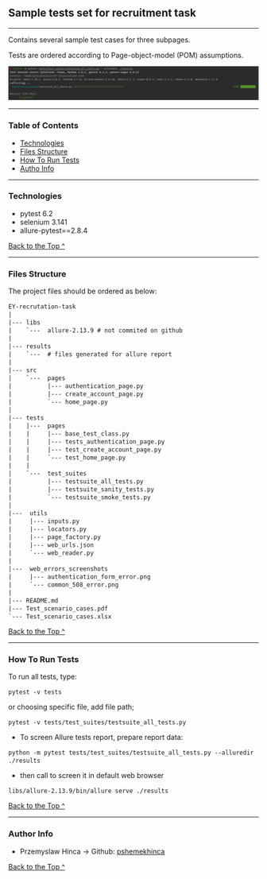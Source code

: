 ## Sample tests set for recruitment task

---

Contains several sample test cases for three subpages.

Tests are ordered according to Page-object-model (POM) assumptions. 

![Image of summary](pytest-allure-summary.png)

---


### Table of Contents

- [Technologies](#Technologies)
- [Files Structure](#Files-Structure)
- [How To Run Tests](#How-To-Run-Tests)
- [Autho Info](#author-info)

---



### Technologies

- pytest 6.2
- selenium 3.141
- allure-pytest==2.8.4


  
[Back to the Top ^](#Table-of-Contents)

---

### Files Structure

The project files should be ordered as below:


    
    EY-recrutation-task
    |
    |--- libs
    |    `---  allure-2.13.9 # not commited on github
    |    
    |--- results
    |    `---  # files generated for allure report
    | 
    |--- src
    |    `---  pages
    |          |--- authentication_page.py
    |          |--- create_account_page.py
    |          `--- home_page.py
    |      
    |--- tests
    |    |---  pages
    |    |     |--- base_test_class.py
    |    |     |--- tests_authentication_page.py
    |    |     |--- test_create_account_page.py
    |    |     `--- test_home_page.py
    |    | 
    |    `---  test_suites
    |          |--- testsuite_all_tests.py
    |          |--- testsuite_sanity_tests.py
    |          `--- testsuite_smoke_tests.py
    |
    |---  utils
    |     |--- inputs.py
    |     |--- locators.py
    |     |--- page_factory.py
    |     |--- web_urls.json
    |     `--- web_reader.py
    |
    |---  web_errors_screenshots
    |     |--- authentication_form_error.png
    |     `--- common_508_error.png
    |
    |--- README.md
    |--- Test_scenario_cases.pdf
    `--- Test_scenario_cases.xlsx

[Back to the Top ^](#Table-of-Contents)

---

### How To Run Tests
To run all tests, type:

```
pytest -v tests
```

or choosing specific file, add file path;

```
pytest -v tests/test_suites/testsuite_all_tests.py 
```

- To screen Allure tests report, prepare report data:
```
python -m pytest tests/test_suites/testsuite_all_tests.py --alluredir ./results
```
- then call to screen it in default web browser
```
libs/allure-2.13.9/bin/allure serve ./results  
```
[Back to the Top ^](#Table-of-Contents)

---

### Author Info

- Przemyslaw Hinca -> Github: [pshemekhinca](https://github.com/pshemekhinca)

[Back to the Top ^](#Table-of-Contents)
